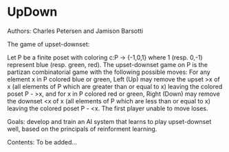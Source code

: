 # UpDown

Authors: Charles Petersen and Jamison Barsotti

The game of upset-downset:

Let P be a finite poset with coloring c:P -> {-1,0,1} where 1 (resp. 0,-1) 
represent blue (resp. green, red). The upset-downset game on P is the 
partizan combinatorial game with the following possible moves: For any element x in P colored blue or green, Left (Up) may remove the upset >x of x (all elements of P which are greater than or equal to x) leaving the colored poset P - >x, and for x in P colored red or green, Right (Down) may remove the downset <x of x (all elements of P which are less than or equal to x) leaving the colored poset P - <x. The first player unable to move loses.  

Goals: develop and train an AI system that learns to play upset-downset well, based on the principals of reinforment learning.
    
Contents: To be added...


